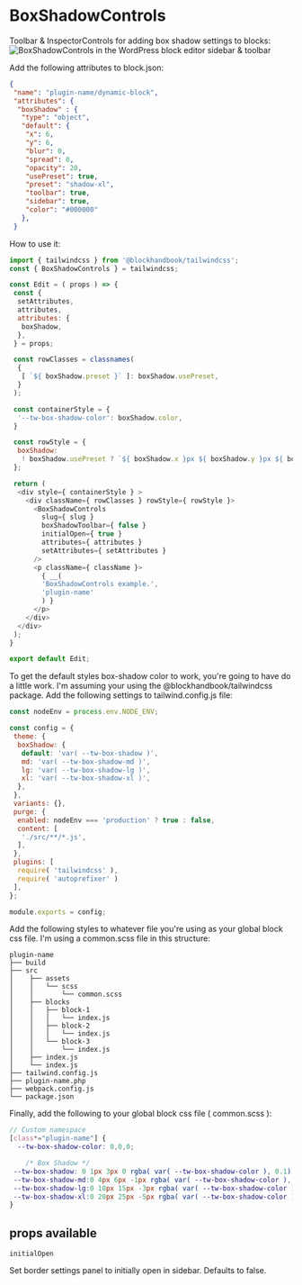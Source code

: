 
# BoxShadowControls

Toolbar & InspectorControls for adding box shadow settings to blocks:
![BoxShadowControls in the WordPress block editor sidebar & toolbar](https://blockhandbook.com/wp-content/uploads/2020/05/BoxShadowControls-screenshot.png)

Add the following attributes to block.json:

```json
{
 "name": "plugin-name/dynamic-block",
 "attributes": {
  "boxShadow" : {
   "type": "object",
   "default": {
    "x": 6,
    "y": 6,
    "blur": 0,
    "spread": 0,
    "opacity": 20,
    "usePreset": true,
    "preset": "shadow-xl",
    "toolbar": true,
    "sidebar": true,
    "color": "#000000"
   },
 }
```

How to use it:

```javascript
import { tailwindcss } from '@blockhandbook/tailwindcss';
const { BoxShadowControls } = tailwindcss;

const Edit = ( props ) => {
 const {
  setAttributes,
  attributes,
  attributes: {
   boxShadow,
  },
 } = props;

 const rowClasses = classnames(
  {
   [ `${ boxShadow.preset }` ]: boxShadow.usePreset,
  }
 );

 const containerStyle = {
  '--tw-box-shadow-color': boxShadow.color,
 }

 const rowStyle = {
  boxShadow:
   ! boxShadow.usePreset ? `${ boxShadow.x }px ${ boxShadow.y }px ${ boxShadow.blur }px ${ boxShadow.spread }px rgba( ${ boxShadow.color }, ${ boxShadow.opacity / 100 } )` : null
 };

 return (
  <div style={ containerStyle } >
    <div className={ rowClasses } rowStyle={ rowStyle }>
      <BoxShadowControls
        slug={ slug }
        boxShadowToolbar={ false }
        initialOpen={ true }
        attributes={ attributes }
        setAttributes={ setAttributes }
      />
      <p className={ className }>
        { __(
        'BoxShadowControls example.',
        'plugin-name'
        ) }
      </p>
    </div>
  </div>
 );
}

export default Edit;
```

To get the default styles box-shadow color to work, you're going to have do a little work. I'm assuming your using the @blockhandbook/tailwindcss package.  Add the following settings to tailwind.config.js file:

```javascript
const nodeEnv = process.env.NODE_ENV;

const config = {
 theme: {
  boxShadow: {
   default: 'var( --tw-box-shadow )',
   md: 'var( --tw-box-shadow-md )',
   lg: 'var( --tw-box-shadow-lg )',
   xl: 'var( --tw-box-shadow-xl )',
  },
 },
 variants: {},
 purge: {
  enabled: nodeEnv === 'production' ? true : false,
  content: [
   './src/**/*.js',
  ],
 },
 plugins: [
  require( 'tailwindcss' ),
  require( 'autoprefixer' )
 ],
};

module.exports = config;

```

Add the following styles to whatever file you're using as your global block css file. I'm using a common.scss file in this structure:

```text
plugin-name
├── build
├── src
│    ├── assets
│    │   └── scss
│    │       └── common.scss
│    ├── blocks
│    │   ├── block-1
│    │   │   └── index.js
│    │   ├── block-2
│    │   │   └── index.js
│    │   └── block-3
│    │       └── index.js
│    ├── index.js
│    └── index.js
├── tailwind.config.js
├── plugin-name.php
├── webpack.config.js
└── package.json

```

Finally, add the following to your global block css file ( common.scss ):

```scss
// Custom namespace
[class*="plugin-name"] {
  --tw-box-shadow-color: 0,0,0;

    /* Box Shadow */
 --tw-box-shadow: 0 1px 3px 0 rgba( var( --tw-box-shadow-color ), 0.1), 0 1px 2px 0 rgba( var( --tw-box-shadow-color ), 0.06);
 --tw-box-shadow-md:0 4px 6px -1px rgba( var( --tw-box-shadow-color ), 0.1), 0 2px 4px -1px rgba( var( --tw-box-shadow-color ), 0.06);
 --tw-box-shadow-lg:0 10px 15px -3px rgba( var( --tw-box-shadow-color ), 0.1), 0 4px 6px -2px rgba( var( --tw-box-shadow-color ), 0.05);
 --tw-box-shadow-xl:0 20px 25px -5px rgba( var( --tw-box-shadow-color ), 0.1), 0 10px 10px -5px rgba( var( --tw-box-shadow-color ), 0.04);
}
```

## props available

```test
initialOpen
```

Set border settings panel to initially open in sidebar.  Defaults to false.

